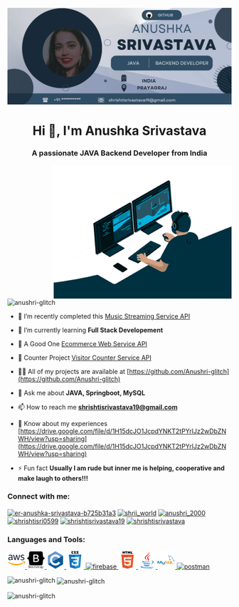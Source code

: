 ![logo](https://github.com/Anushri-glitch/Anushri-glitch/blob/main/Banner-Shrishti.png)
<h1 align="center">Hi 👋, I'm Anushka Srivastava</h1>
<h3 align="center">A passionate JAVA Backend Developer from India</h3>

<img align="right" alt="coding" width="400" src="https://github.com/Anushri-glitch/Anushri-glitch/blob/main/output-onlinegiftools.gif">

<p align="left"> <img src="https://komarev.com/ghpvc/?username=anushri-glitch&label=Profile%20views&color=0e75b6&style=flat" alt="anushri-glitch" /> </p>

- 🔭 I’m recently completed this [Music Streaming Service API](https://github.com/Anushri-glitch/Music_Streaming-Service-API)

- 🌱 I’m currently learning **Full Stack Developement**

- 🔭 A Good One [Ecommerce Web Service API](https://github.com/Anushri-glitch/Ecommerce-Application)

- 🔭 Counter Project [Visitor Counter Service API](https://github.com/Anushri-glitch/Visitor-Counter-Application)

- 👨‍💻 All of my projects are available at [https://github.com/Anushri-glitch](https://github.com/Anushri-glitch)

- 💬 Ask me about **JAVA, Springboot, MySQL**

- 📫 How to reach me **shrishtisrivastava19@gmail.com**

- 📄 Know about my experiences [https://drive.google.com/file/d/1H15dcJO1JcpdYNKT2tPYrlJz2wDbZNWH/view?usp=sharing](https://drive.google.com/file/d/1H15dcJO1JcpdYNKT2tPYrlJz2wDbZNWH/view?usp=sharing)

- ⚡ Fun fact **Usually I am rude but inner me is helping, cooperative and make laugh to others!!!**

<h3 align="left">Connect with me:</h3>
<p align="left">
<a href="https://linkedin.com/in/er-anushka-srivastava-b725b31a3" target="blank"><img align="center" src="https://raw.githubusercontent.com/rahuldkjain/github-profile-readme-generator/master/src/images/icons/Social/linked-in-alt.svg" alt="er-anushka-srivastava-b725b31a3" height="30" width="40" /></a>
<a href="https://instagram.com/shrii_world" target="blank"><img align="center" src="https://raw.githubusercontent.com/rahuldkjain/github-profile-readme-generator/master/src/images/icons/Social/instagram.svg" alt="shrii_world" height="30" width="40" /></a>
<a href="https://www.codechef.com/users/anushri_2000" target="blank"><img align="center" src="https://cdn.jsdelivr.net/npm/simple-icons@3.1.0/icons/codechef.svg" alt="anushri_2000" height="30" width="40" /></a>
<a href="https://www.hackerrank.com/shrishtisri0599" target="blank"><img align="center" src="https://raw.githubusercontent.com/rahuldkjain/github-profile-readme-generator/master/src/images/icons/Social/hackerrank.svg" alt="shrishtisri0599" height="30" width="40" /></a>
<a href="https://www.leetcode.com/shrishtisrivastava19" target="blank"><img align="center" src="https://raw.githubusercontent.com/rahuldkjain/github-profile-readme-generator/master/src/images/icons/Social/leet-code.svg" alt="shrishtisrivastava19" height="30" width="40" /></a>
<a href="https://auth.geeksforgeeks.org/user/shrishtisrivastava" target="blank"><img align="center" src="https://raw.githubusercontent.com/rahuldkjain/github-profile-readme-generator/master/src/images/icons/Social/geeks-for-geeks.svg" alt="shrishtisrivastava" height="30" width="40" /></a>
</p>

<h3 align="left">Languages and Tools:</h3>
<p align="left"> <a href="https://aws.amazon.com" target="_blank" rel="noreferrer"> <img src="https://raw.githubusercontent.com/devicons/devicon/master/icons/amazonwebservices/amazonwebservices-original-wordmark.svg" alt="aws" width="40" height="40"/> </a> <a href="https://getbootstrap.com" target="_blank" rel="noreferrer"> <img src="https://raw.githubusercontent.com/devicons/devicon/master/icons/bootstrap/bootstrap-plain-wordmark.svg" alt="bootstrap" width="40" height="40"/> </a> <a href="https://www.cprogramming.com/" target="_blank" rel="noreferrer"> <img src="https://raw.githubusercontent.com/devicons/devicon/master/icons/c/c-original.svg" alt="c" width="40" height="40"/> </a> <a href="https://www.w3schools.com/css/" target="_blank" rel="noreferrer"> <img src="https://raw.githubusercontent.com/devicons/devicon/master/icons/css3/css3-original-wordmark.svg" alt="css3" width="40" height="40"/> </a> <a href="https://firebase.google.com/" target="_blank" rel="noreferrer"> <img src="https://www.vectorlogo.zone/logos/firebase/firebase-icon.svg" alt="firebase" width="40" height="40"/> </a> <a href="https://www.w3.org/html/" target="_blank" rel="noreferrer"> <img src="https://raw.githubusercontent.com/devicons/devicon/master/icons/html5/html5-original-wordmark.svg" alt="html5" width="40" height="40"/> </a> <a href="https://www.java.com" target="_blank" rel="noreferrer"> <img src="https://raw.githubusercontent.com/devicons/devicon/master/icons/java/java-original.svg" alt="java" width="40" height="40"/> </a> <a href="https://www.mysql.com/" target="_blank" rel="noreferrer"> <img src="https://raw.githubusercontent.com/devicons/devicon/master/icons/mysql/mysql-original-wordmark.svg" alt="mysql" width="40" height="40"/> </a> <a href="https://postman.com" target="_blank" rel="noreferrer"> <img src="https://www.vectorlogo.zone/logos/getpostman/getpostman-icon.svg" alt="postman" width="40" height="40"/> </a> </p>

<p><img align="left" src="https://github-readme-stats.vercel.app/api/top-langs?username=anushri-glitch&show_icons=true&locale=en&layout=compact" alt="anushri-glitch" /></p>

<p>&nbsp;<img align="center" src="https://github-readme-stats.vercel.app/api?username=anushri-glitch&show_icons=true&locale=en" alt="anushri-glitch" /></p>

<p><img align="center" src="https://github-readme-streak-stats.herokuapp.com/?user=anushri-glitch&" alt="anushri-glitch" /></p>
